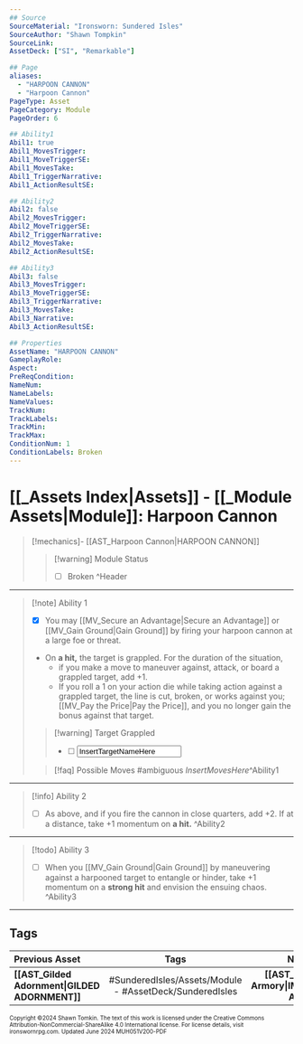```yaml
---
## Source
SourceMaterial: "Ironsworn: Sundered Isles"
SourceAuthor: "Shawn Tompkin"
SourceLink: 
AssetDeck: ["SI", "Remarkable"]

## Page
aliases:
  - "HARPOON CANNON"
  - "Harpoon Cannon"
PageType: Asset
PageCategory: Module
PageOrder: 6

## Ability1
Abil1: true
Abil1_MovesTrigger: 
Abil1_MoveTriggerSE: 
Abil1_MovesTake: 
Abil1_TriggerNarrative: 
Abil1_ActionResultSE: 

## Ability2
Abil2: false
Abil2_MovesTrigger: 
Abil2_MoveTriggerSE: 
Abil2_TriggerNarrative: 
Abil2_MovesTake: 
Abil2_ActionResultSE: 

## Ability3
Abil3: false
Abil3_MovesTrigger: 
Abil3_MoveTriggerSE: 
Abil3_TriggerNarrative: 
Abil3_MovesTake: 
Abil3_Narrative: 
Abil3_ActionResultSE: 

## Properties
AssetName: "HARPOON CANNON"
GameplayRole: 
Aspect: 
PreReqCondition: 
NameNum: 
NameLabels: 
NameValues: 
TrackNum: 
TrackLabels: 
TrackMin: 
TrackMax: 
ConditionNum: 1
ConditionLabels: Broken
---
```


# [[_Assets Index|Assets]] - [[_Module Assets|Module]]: Harpoon Cannon

> [!mechanics]- [[AST_Harpoon Cannon|HARPOON CANNON]]
> > [!warning] Module Status
> > - [ ] Broken ^Header
___

> [!note] Ability 1
> - [x] You may [[MV_Secure an Advantage|Secure an Advantage]] or [[MV_Gain Ground|Gain Ground]] by firing your harpoon cannon at a large foe or threat.
> - On **a hit,** the target is grappled. For the duration of the situation, 
> 	- if you make a move to maneuver against, attack, or board a grappled target, add +1.
> 	- If you roll a 1 on your action die while taking action against a grappled target, the line is cut, broken, or works against you; [[MV_Pay the Price|Pay the Price]], and you no longer gain the bonus against that target.
> > [!warning] Target Grappled
> > - [ ] <input type=texbox value="InsertTargetNameHere">
> 
> > [!faq] Possible Moves #ambiguous 
> > _InsertMovesHere_^Ability1
___
> [!info] Ability 2
> - [ ] As above, and if you fire the cannon in close quarters, add +2.
> If at a distance, take +1 momentum on **a hit.** ^Ability2
___
> [!todo] Ability 3
> - [ ] When you [[MV_Gain Ground|Gain Ground]] by maneuvering against a harpooned target to entangle or hinder, take +1 momentum on a **strong hit** and envision the ensuing chaos. ^Ability3
___
## Tags

| Previous Asset | Tags | Next Asset |
| :--- | :---: | ---: |
| **[[AST_Gilded Adornment\|GILDED ADORNMENT]]** | #SunderedIsles/Assets/Module - #AssetDeck/SunderedIsles | **[[AST_Improved Armory\|IMPROVED ARMORY]]** |

<font size=-2>Copyright ©2024 Shawn Tomkin. The text of this work is licensed under the Creative Commons Attribution-NonCommercial-ShareAlike 4.0 International license. For license details, visit ironswornrpg.com. Updated June 2024 MUH051V200-PDF</font>